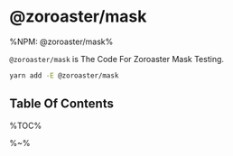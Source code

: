 # @zoroaster/mask

%NPM: @zoroaster/mask%

`@zoroaster/mask` is The Code For Zoroaster Mask Testing.

```sh
yarn add -E @zoroaster/mask
```

## Table Of Contents

%TOC%

%~%